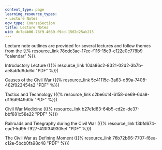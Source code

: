 ```yaml
---
content_type: page
learning_resource_types:
- Lecture Notes
ocw_type: CourseSection
title: Lecture Notes
uid: dc7e4b06-73f9-4669-f9cd-1562d25ab215
---
```


Lecture note outlines are provided for several lectures and follow themes from the {{% resource_link 78cdc3ac-17ec-f116-15c9-c122e0c778b9 "calendar" %}}.

Introductory Lecture ({{% resource_link 10da86c2-8321-02d2-3b7b-ae8ab1d9dc6d "PDF" %}})

Causes of the Civil War ({{% resource_link 5c41115c-3a63-d89a-7408-462f023454a2 "PDF" %}})

Tactics and Technology ({{% resource_link c2be6c14-6158-de69-6da9-d1f6d9f49d0b "PDF" %}})

Civil War Medicine ({{% resource_link b27e1d83-64b5-cd2d-de37-bbf881c58e22 "PDF" %}})

Railroads and Telegraphy during the Civil War ({{% resource_link 13bfd674-eac1-5d95-f927-413f349305ef "PDF" %}})

The Civil War as Defining Moment ({{% resource_link 76b72b66-7707-f8ea-c12e-5bcb0fa98c48 "PDF" %}})